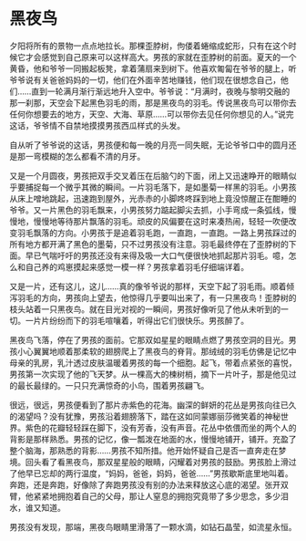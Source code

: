 # 黑夜鸟

夕阳将所有的景物一点点地拉长。那棵歪脖树，佝偻着蜷缩成蛇形，只有在这个时候它才会感觉到自己原来可以这样高大。男孩的家就在歪脖树的前面。夏天的一个黄昏，他和爷爷一同搬起板凳，拿着蒲扇来到树下。他喜欢匍匐在爷爷的腿上，听爷爷说有关爸爸妈妈的一切，他们在外面辛苦地赚钱，他们现在很想念自己，他们……直到一轮满月渐行渐远地升入空中。爷爷说：“月满时，夜晚与黎明交融的那一刹那，天空会下起黑色羽毛的雨，那是黑夜鸟的羽毛。传说黑夜鸟可以带你去任何你想要去的地方，天空、大海、草原……可以带你去见任何你想见的人。”说完这话，爷爷情不自禁地摸摸男孩西瓜样式的头发。 

自从听了爷爷说的这话，男孩便和每一晚的月亮一同失眠，无论爷爷口中的圆月还是那一弯模糊的怎么都看不清的月牙。 

又是一个月圆夜，男孩把双手交叉着压在后脑勺的下面，闭上又迅速睁开的眼睛似乎要捕捉每一个微乎其微的瞬间。一片羽毛落下，是如墨菊一样黑的羽毛。小男孩从床上噌地跳起，迅速跑到屋外，光赤赤的小脚咚咚踩到地上竟没惊醒正在酣睡的爷爷。又一片黑色的羽毛飘来，小男孩努力踮起脚尖去抓，小手弯成一条弧线，慢慢地，慢慢地等待那片飘落的羽毛。顽皮的风偏要在这时来凑热闹，轻轻一吹便改变羽毛飘落的方向。小男孩于是追着羽毛跑，一直跑，一直跑。一路上男孩踩过的所有地方都开满了黑色的墨菊，只不过男孩没有注意。羽毛最终停在了歪脖树的下面。早已气喘吁吁的男孩还没有来得及吸一大口气便很快地抓起那片羽毛。噫，怎么和自己养的鸡崽摸起来感觉一模一样？男孩拿着羽毛仔细端详着。 

又是一片，还有这儿，这儿……真的像爷爷说的那样，天空下起了羽毛雨。顺着倾泻羽毛的方向，男孩向上望去，他惊得几乎要叫出来了，有一只黑夜鸟！歪脖树的枝头站着一只黑夜鸟。就在目光对视的一瞬间，男孩好像听见了他从未听到的一切。一片片纷纷而下的羽毛喧嚷着，听得出它们很快乐。男孩醉了。 

黑夜鸟飞落，停在了男孩的面前。它那双如星星的眼睛点燃了男孩空洞的目光。男孩小心翼翼地顺着那柔软的翅膀爬上了黑夜鸟的脊背。那绒绒的羽毛仿佛是记忆中母亲的乳房，乳汁透过皮肤温暖着男孩的每一个细胞。起飞，带着点紧张的喜悦，男孩第一次实现了他的飞天梦。从一棵高大的楝树梢，摘下一片叶子，那是他见过的最长最绿的。一只只充满惊奇的小鸟，围着男孩翩飞。 

很远，很远，男孩便看到了那片赤紫色的花海。幽深的鲜妍的花丛是男孩向往已久的渴望吗？没有犹豫，男孩沿着翅膀落下，踏在这如同蒙娜丽莎微笑着的神秘世界。紫色的花瓣轻轻踩在脚下，没有芳香，没有声音。花丛中依偎而坐的两个人的背影是那样熟悉。男孩的记忆，像一瓢泼在地面的水，慢慢地铺开，铺开。充盈了整个脑海，那熟悉的背影……男孩不知所措。他开始怀疑自己是否一直奔走在梦境。回头看了看黑夜鸟，那双星星般的眼睛，闪耀着对男孩的鼓励。男孩脸上滑过了他早已忘却的两行温度，“妈妈，爸爸，妈妈，爸爸……”男孩歇斯底里地叫着。奔跑，还是奔跑，好像除了奔跑男孩没有别的办法来释放这心底的渴望。张开双臂，他紧紧地拥抱着自己的父母，那让人窒息的拥抱究竟带了多少思念，多少泪水，谁又知道。 

男孩没有发现，那端，黑夜鸟眼睛里滑落了一颗水滴，如钻石晶莹，如流星永恒。